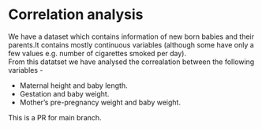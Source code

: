 # Correlation analysis
We have a dataset which contains information of new born babies and their parents.It contains mostly continuous variables (although some have only a few values e.g. number of cigarettes smoked per day).  
From this datatset we have analysed the correalation between the following variables -
- Maternal height and baby length.
- Gestation and baby weight.
- Mother’s pre-pregnancy weight and baby weight.

This is a PR for main branch.